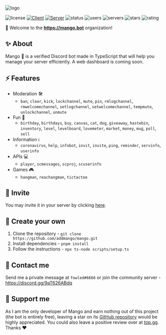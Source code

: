 ![logo](https://user-images.githubusercontent.com/37367577/157241712-865b2909-a499-4138-9f3c-ec6e3dceacbd.png)

![license](https://img.shields.io/github/license/addmango/mango)
[![Client](https://github.com/addmango/mango/actions/workflows/client.yml/badge.svg)](https://github.com/addmango/mango/actions/workflows/client.yml)
[![Server](https://github.com/addmango/mango/actions/workflows/server.yml/badge.svg)](https://github.com/addmango/mango/actions/workflows/server.yml)
![status](https://img.shields.io/badge/status-active-success)
![users](https://img.shields.io/badge/dynamic/json?color=blueviolet&label=users&query=users&url=https%3A%2F%2Fapi.bot.fowled.dev%2Fstats)
![servers](https://img.shields.io/badge/dynamic/json?color=ff69b4&label=servers&query=guilds&url=https%3A%2F%2Fapi.bot.fowled.dev%2Fstats)
![stars](https://img.shields.io/github/stars/addmango/mango)
![rating](https://img.shields.io/badge/rating-4.8%2F5-orange)

👋 Welcome to the **https://mango.bot** organization!

## ✨ About
Mango 🥭 is a verified Discord bot made in TypeScript that will help you manage your server efficiently. A web dashboard is coming soon. 

## ⚡ Features
- Moderation 🛠️
  - `ban`, `clear`, `kick`, `lockchannel`, `mute`, `pin`, `rmlogchannel`, `rmwelcomechannel`, `setlogchannel`, `setwelcomechannel`, `tempmute`, `unlockchannel`, `unmute`
- Fun 🥳
  - `birthday`, `birthdays`, `buy`, `canvas`, `cat`, `dog`, `giveaway`, `hastebin`, `inventory`, `level`, `levelboard`, `lovemeter`, `market`, `money`, `mug`, `poll`, `sell`
- Information ℹ️
  - `coronavirus`, `help`, `infobot`, `invit`, `invite`, `ping`, `reminder`, `servinfo`, `userinfo`
- APIs 💻
  - `player`, `scmessages`, `scproj`, `scuserinfo`
- Games 🎮
  - `hangman`, `reachangman`, `tictactoe`

## 🔗 Invite
You may invite it in your server by clicking [here](https://go.fowled.club/mango).

## 🧪 Create your own
1. Clone the repository - `git clone https://github.com/addmango/mango.git`
2. Install dependencies - `pnpm install`
3. Follow the instructions - `npx ts-node scripts/setup.ts`

## 📝 Contact me
Send me a private message at `fowled#6666` or join the community server - https://discord.gg/9aT626ABdq

## 🌟 Support me
As I am the only developer of Mango and earn nothing out of this project (the bot is entirely free), leaving a star on its [GitHub repository](https://github.com/addmango/mango) would be highly appreciated.
You could also leave a positive review over at [top.gg](https://top.gg/fr/bot/497443144632238090). Thanks ❤️
